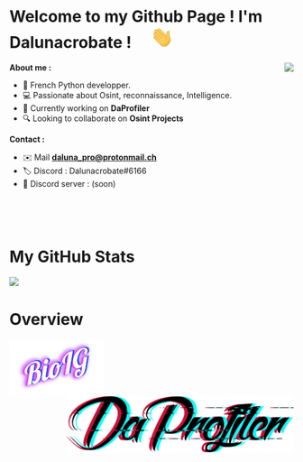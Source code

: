 
# Welcome to my Github Page ! I'm Dalunacrobate ! &emsp;<img src="./pic/Hi.gif" width="40px">


<img src="https://avatars.githubusercontent.com/u/78803631?v=4" align="right" height="250">

**About me :**
- 🚀 French Python developper.
- 💻 Passionate about Osint, reconnaissance, Intelligence.
- 🔭 Currently working on <strong>DaProfiler</strong>
- 🔍 Looking to collaborate on <strong>Osint Projects</strong>

**Contact :**
- ✉️ Mail **daluna_pro@protonmail.ch**
- 🏷 Discord : Dalunacrobate#6166 
- 💎 Discord server : (soon)

<br>
<br>
<br>

# My GitHub Stats
<img src="https://github-readme-stats.vercel.app/api?username=Dalunacrobate&show_icons=true&title_color=03fc90&icon_color=03fc90&text_color=03fc90&bg_color=002b19">

<br>

# Overview
<a href="https://github.com/dalunacrobate/BioIG"><img src="./pic/bioig.png" align="left" height="100"></a>
<a href="https://github.com/dalunacrobate/DaProfiler"><img src="./pic/da.png" align="right" height="100"></a>

